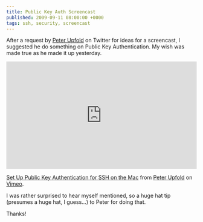 ```yaml
---
title: Public Key Auth Screencast
published: 2009-09-11 08:00:00 +0000
tags: ssh, security, screencast
---
```


After a request by <a href="http://twitter.com/nickcharlton/status/3884874880">Peter Upfold</a> on Twitter for ideas for a screencast, I suggested he do something on Public Key Authentication. My wish was made true as he made it up yesterday. 

<div style="padding:56.25% 0 0 0;position:relative;"><iframe src="https://player.vimeo.com/video/6523718" style="position:absolute;top:0;left:0;width:100%;height:100%;" frameborder="0" webkitallowfullscreen mozallowfullscreen allowfullscreen></iframe></div><script src="https://player.vimeo.com/api/player.js"></script>
<p><a href="https://vimeo.com/6523718">Set Up Public Key Authentication for SSH 
on the Mac</a> from <a href="https://vimeo.com/peteru">Peter Upfold</a> on <a 
href="https://vimeo.com">Vimeo</a>.</p>

I was rather surprised to hear myself mentioned, so a huge hat tip (presumes a huge hat, I guess...) to Peter for doing that.

Thanks!

